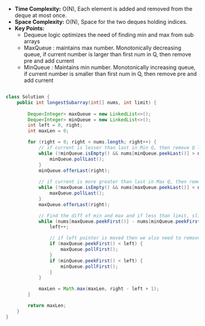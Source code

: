 - **Time Complexity:** O(N), Each element is added and removed from the deque at most once.
- **Space Complexity:** O(N), Space for the two deques holding indices.
- **Key Points:**
    - Dequeue logic optimizes the need of finding min and max from sub arrays
    - MaxQueue : maintains max number. Monotonically decreasing queue, if current number is larger than first num in Q, then remove pre and add current
    - MinQueue : Maintains min number. Monotonically increasing queue, if current number is smaller than first num in Q, then remove pre and add current

```java

class Solution {
    public int longestSubarray(int[] nums, int limit) {
        
        Deque<Integer> maxQueue = new LinkedList<>();
        Deque<Integer> minQueue = new LinkedList<>();
        int left = 0, right;
        int maxLen = 0;

        for (right = 0; right < nums.length; right++) {
            // if current is lesser than last in Min Q, then remove Q last
            while (!minQueue.isEmpty() && nums[minQueue.peekLast()] > nums[right]) {
                minQueue.pollLast();
            }
            minQueue.offerLast(right);
            
            // if current is more greater than last in Max Q, then remove Q last
            while (!maxQueue.isEmpty() && nums[maxQueue.peekLast()] < nums[right]) {
                maxQueue.pollLast();
            }
            maxQueue.offerLast(right);

            // Find the diff of min and max and if less than limit, slide the window by moving left pointer
            while (nums[maxQueue.peekFirst()] - nums[minQueue.peekFirst()] > limit) {
                left++;

                // if left pointer is moved then we also need to remove pre element from queues
                if (maxQueue.peekFirst() < left) {
                    maxQueue.pollFirst();
                }
                if (minQueue.peekFirst() < left) {
                    minQueue.pollFirst();
                }
            }

            maxLen = Math.max(maxLen, right - left + 1);
        }

        return maxLen;
    }
}

```